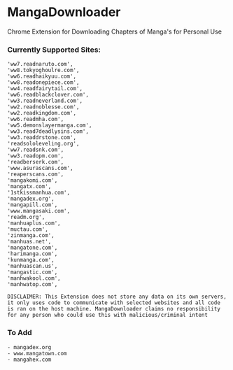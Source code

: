 # MangaDownloader
Chrome Extension for Downloading Chapters of Manga's for Personal Use

### Currently Supported Sites: 
```
'ww7.readnaruto.com',
'ww8.tokyoghoulre.com',
'ww6.readhaikyuu.com',
'ww8.readonepiece.com',
'ww4.readfairytail.com',
'ww6.readblackclover.com',
'ww3.readneverland.com',
'ww2.readnoblesse.com',
'ww2.readkingdom.com',
'ww6.readmha.com',
'ww5.demonslayermanga.com',
'ww3.read7deadlysins.com',
'ww3.readdrstone.com',
'readsololeveling.org',
'ww7.readsnk.com',
'ww3.readopm.com',
'readberserk.com',
'www.asurascans.com',
'reaperscans.com',
'mangakomi.com',
'mangatx.com',
'1stkissmanhua.com',
'mangadex.org',
'mangapill.com',
'www.mangasaki.com',
'readm.org',
'manhuaplus.com',
'muctau.com',
'zinmanga.com',
'manhuas.net',
'mangatone.com',
'harimanga.com',
'kunmanga.com',
'manhuascan.us',
'mangastic.com',
'manhwakool.com',
'manhwatop.com',

```
`DISCLAIMER: This Extension does not store any data on its own servers, it only uses code to communicate with selected websites and all code is ran on the host machine. MangaDownloader claims no responsibility for any person who could use this with malicious/criminal intent`


### To Add
```
- mangadex.org
- www.mangatown.com
- mangahex.com

```
